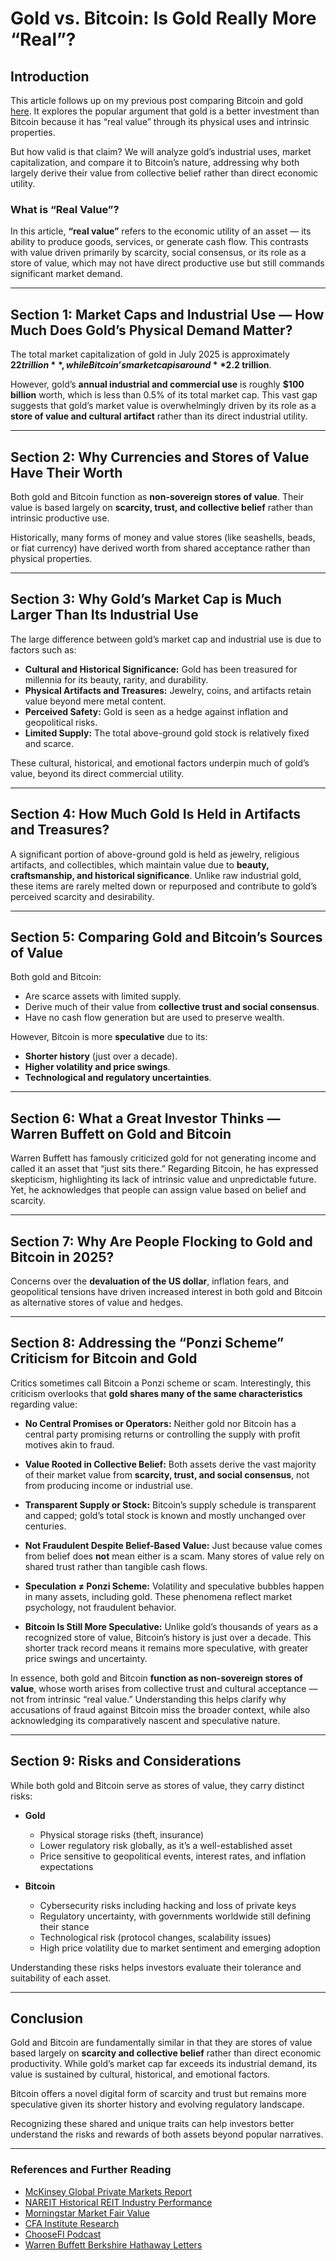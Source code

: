 # Gold vs. Bitcoin: Is Gold Really More “Real”?

## Introduction

This article follows up on my previous post comparing Bitcoin and gold [here](https://github.com/JamesTsay-12/blog-site/blob/main/_posts/2025-07-08-gold-vs-bitcoin.md). It explores the popular argument that gold is a better investment than Bitcoin because it has “real value” through its physical uses and intrinsic properties.

But how valid is that claim? We will analyze gold’s industrial uses, market capitalization, and compare it to Bitcoin’s nature, addressing why both largely derive their value from collective belief rather than direct economic utility.

### What is “Real Value”?

In this article, **“real value”** refers to the economic utility of an asset — its ability to produce goods, services, or generate cash flow. This contrasts with value driven primarily by scarcity, social consensus, or its role as a store of value, which may not have direct productive use but still commands significant market demand.

---

## Section 1: Market Caps and Industrial Use — How Much Does Gold’s Physical Demand Matter?

The total market capitalization of gold in July 2025 is approximately **$22 trillion**, while Bitcoin’s market cap is around **$2.2 trillion**.

However, gold’s **annual industrial and commercial use** is roughly **$100 billion** worth, which is less than 0.5% of its total market cap. This vast gap suggests that gold’s market value is overwhelmingly driven by its role as a **store of value and cultural artifact** rather than its direct industrial utility.

---

## Section 2: Why Currencies and Stores of Value Have Their Worth

Both gold and Bitcoin function as **non-sovereign stores of value**. Their value is based largely on **scarcity, trust, and collective belief** rather than intrinsic productive use.

Historically, many forms of money and value stores (like seashells, beads, or fiat currency) have derived worth from shared acceptance rather than physical properties.

---

## Section 3: Why Gold’s Market Cap is Much Larger Than Its Industrial Use

The large difference between gold’s market cap and industrial use is due to factors such as:

- **Cultural and Historical Significance:** Gold has been treasured for millennia for its beauty, rarity, and durability.
- **Physical Artifacts and Treasures:** Jewelry, coins, and artifacts retain value beyond mere metal content.
- **Perceived Safety:** Gold is seen as a hedge against inflation and geopolitical risks.
- **Limited Supply:** The total above-ground gold stock is relatively fixed and scarce.

These cultural, historical, and emotional factors underpin much of gold’s value, beyond its direct commercial utility.

---

## Section 4: How Much Gold Is Held in Artifacts and Treasures?

A significant portion of above-ground gold is held as jewelry, religious artifacts, and collectibles, which maintain value due to **beauty, craftsmanship, and historical significance**. Unlike raw industrial gold, these items are rarely melted down or repurposed and contribute to gold’s perceived scarcity and desirability.

---

## Section 5: Comparing Gold and Bitcoin’s Sources of Value

Both gold and Bitcoin:

- Are scarce assets with limited supply.
- Derive much of their value from **collective trust and social consensus**.
- Have no cash flow generation but are used to preserve wealth.

However, Bitcoin is more **speculative** due to its:

- **Shorter history** (just over a decade).
- **Higher volatility and price swings**.
- **Technological and regulatory uncertainties**.

---

## Section 6: What a Great Investor Thinks — Warren Buffett on Gold and Bitcoin

Warren Buffett has famously criticized gold for not generating income and called it an asset that “just sits there.” Regarding Bitcoin, he has expressed skepticism, highlighting its lack of intrinsic value and unpredictable future. Yet, he acknowledges that people can assign value based on belief and scarcity.

---

## Section 7: Why Are People Flocking to Gold and Bitcoin in 2025?

Concerns over the **devaluation of the US dollar**, inflation fears, and geopolitical tensions have driven increased interest in both gold and Bitcoin as alternative stores of value and hedges.

---

## Section 8: Addressing the “Ponzi Scheme” Criticism for Bitcoin and Gold

Critics sometimes call Bitcoin a Ponzi scheme or scam. Interestingly, this criticism overlooks that **gold shares many of the same characteristics** regarding value:

- **No Central Promises or Operators:** Neither gold nor Bitcoin has a central party promising returns or controlling the supply with profit motives akin to fraud.

- **Value Rooted in Collective Belief:** Both assets derive the vast majority of their market value from **scarcity, trust, and social consensus**, not from producing income or industrial use.

- **Transparent Supply or Stock:** Bitcoin’s supply schedule is transparent and capped; gold’s total stock is known and mostly unchanged over centuries.

- **Not Fraudulent Despite Belief-Based Value:** Just because value comes from belief does **not** mean either is a scam. Many stores of value rely on shared trust rather than tangible cash flows.

- **Speculation ≠ Ponzi Scheme:** Volatility and speculative bubbles happen in many assets, including gold. These phenomena reflect market psychology, not fraudulent behavior.

- **Bitcoin Is Still More Speculative:** Unlike gold’s thousands of years as a recognized store of value, Bitcoin’s history is just over a decade. This shorter track record means it remains more speculative, with greater price swings and uncertainty.

In essence, both gold and Bitcoin **function as non-sovereign stores of value**, whose worth arises from collective trust and cultural acceptance — not from intrinsic “real value.” Understanding this helps clarify why accusations of fraud against Bitcoin miss the broader context, while also acknowledging its comparatively nascent and speculative nature.

---

## Section 9: Risks and Considerations

While both gold and Bitcoin serve as stores of value, they carry distinct risks:

- **Gold**  
  - Physical storage risks (theft, insurance)  
  - Lower regulatory risk globally, as it’s a well-established asset  
  - Price sensitive to geopolitical events, interest rates, and inflation expectations

- **Bitcoin**  
  - Cybersecurity risks including hacking and loss of private keys  
  - Regulatory uncertainty, with governments worldwide still defining their stance  
  - Technological risk (protocol changes, scalability issues)  
  - High price volatility due to market sentiment and emerging adoption

Understanding these risks helps investors evaluate their tolerance and suitability of each asset.

---

## Conclusion

Gold and Bitcoin are fundamentally similar in that they are stores of value based largely on **scarcity and collective belief** rather than direct economic productivity. While gold’s market cap far exceeds its industrial demand, its value is sustained by cultural, historical, and emotional factors.

Bitcoin offers a novel digital form of scarcity and trust but remains more speculative given its shorter history and evolving regulatory landscape.

Recognizing these shared and unique traits can help investors better understand the risks and rewards of both assets beyond popular narratives.

---

### References and Further Reading

- [McKinsey Global Private Markets Report](https://www.mckinsey.com/industries/private-capital/our-insights/global-private-markets-report)  
- [NAREIT Historical REIT Industry Performance](https://www.reit.com/data-research/reit-indexes/historical-reit-industry-performance)  
- [Morningstar Market Fair Value](https://www.morningstar.com/lp/market-fair-value)  
- [CFA Institute Research](https://www.cfainstitute.org/en/research/cfa-digest/2022/06/liquidity-and-portfolio-management)  
- [ChooseFI Podcast](https://www.choosefi.com/)  
- [Warren Buffett Berkshire Hathaway Letters](https://www.berkshirehathaway.com/letters/letters.html)  


